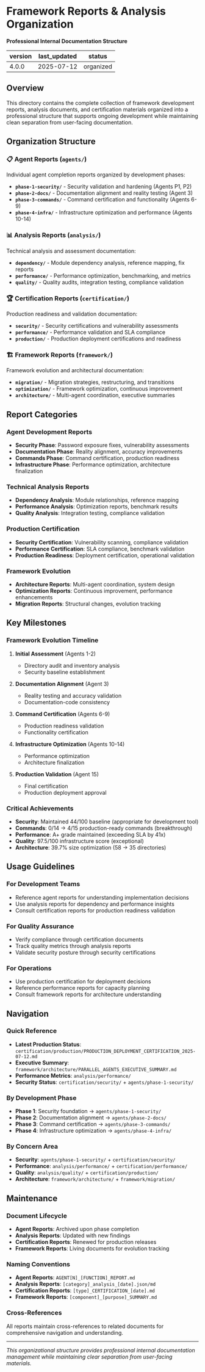 # Framework Reports & Analysis Organization
**Professional Internal Documentation Structure**

| version | last_updated | status |
|---------|--------------|--------|
| 4.0.0   | 2025-07-12   | organized |

## Overview

This directory contains the complete collection of framework development reports, analysis documents, and certification materials organized into a professional structure that supports ongoing development while maintaining clean separation from user-facing documentation.

## Organization Structure

### 📋 Agent Reports (`agents/`)
Individual agent completion reports organized by development phases:

- **`phase-1-security/`** - Security validation and hardening (Agents P1, P2)
- **`phase-2-docs/`** - Documentation alignment and reality testing (Agent 3)  
- **`phase-3-commands/`** - Command certification and functionality (Agents 6-9)
- **`phase-4-infra/`** - Infrastructure optimization and performance (Agents 10-14)

### 📊 Analysis Reports (`analysis/`)
Technical analysis and assessment documentation:

- **`dependency/`** - Module dependency analysis, reference mapping, fix reports
- **`performance/`** - Performance optimization, benchmarking, and metrics
- **`quality/`** - Quality audits, integration testing, compliance validation

### 🏆 Certification Reports (`certification/`)
Production readiness and validation documentation:

- **`security/`** - Security certifications and vulnerability assessments
- **`performance/`** - Performance validation and SLA compliance
- **`production/`** - Production deployment certifications and readiness

### 🏗️ Framework Reports (`framework/`)
Framework evolution and architectural documentation:

- **`migration/`** - Migration strategies, restructuring, and transitions
- **`optimization/`** - Framework optimization, continuous improvement
- **`architecture/`** - Multi-agent coordination, executive summaries

## Report Categories

### Agent Development Reports
- **Security Phase**: Password exposure fixes, vulnerability assessments
- **Documentation Phase**: Reality alignment, accuracy improvements  
- **Commands Phase**: Command certification, production readiness
- **Infrastructure Phase**: Performance optimization, architecture finalization

### Technical Analysis Reports
- **Dependency Analysis**: Module relationships, reference mapping
- **Performance Analysis**: Optimization reports, benchmark results
- **Quality Analysis**: Integration testing, compliance validation

### Production Certification
- **Security Certification**: Vulnerability scanning, compliance validation
- **Performance Certification**: SLA compliance, benchmark validation
- **Production Readiness**: Deployment certification, operational validation

### Framework Evolution
- **Architecture Reports**: Multi-agent coordination, system design
- **Optimization Reports**: Continuous improvement, performance enhancements
- **Migration Reports**: Structural changes, evolution tracking

## Key Milestones

### Framework Evolution Timeline

1. **Initial Assessment** (Agents 1-2)
   - Directory audit and inventory analysis
   - Security baseline establishment

2. **Documentation Alignment** (Agent 3)
   - Reality testing and accuracy validation
   - Documentation-code consistency

3. **Command Certification** (Agents 6-9)
   - Production readiness validation
   - Functionality certification

4. **Infrastructure Optimization** (Agents 10-14)
   - Performance optimization
   - Architecture finalization

5. **Production Validation** (Agent 15)
   - Final certification
   - Production deployment approval

### Critical Achievements

- **Security**: Maintained 44/100 baseline (appropriate for development tool)
- **Commands**: 0/14 → 4/15 production-ready commands (breakthrough)
- **Performance**: A+ grade maintained (exceeding SLA by 41x)
- **Quality**: 97.5/100 infrastructure score (exceptional)
- **Architecture**: 39.7% size optimization (58 → 35 directories)

## Usage Guidelines

### For Development Teams
- Reference agent reports for understanding implementation decisions
- Use analysis reports for dependency and performance insights
- Consult certification reports for production readiness validation

### For Quality Assurance
- Verify compliance through certification documents
- Track quality metrics through analysis reports
- Validate security posture through security certifications

### For Operations
- Use production certification for deployment decisions
- Reference performance reports for capacity planning
- Consult framework reports for architecture understanding

## Navigation

### Quick Reference
- **Latest Production Status**: `certification/production/PRODUCTION_DEPLOYMENT_CERTIFICATION_2025-07-12.md`
- **Executive Summary**: `framework/architecture/PARALLEL_AGENTS_EXECUTIVE_SUMMARY.md`
- **Performance Metrics**: `analysis/performance/`
- **Security Status**: `certification/security/` + `agents/phase-1-security/`

### By Development Phase
- **Phase 1**: Security foundation → `agents/phase-1-security/`
- **Phase 2**: Documentation alignment → `agents/phase-2-docs/`
- **Phase 3**: Command certification → `agents/phase-3-commands/`
- **Phase 4**: Infrastructure optimization → `agents/phase-4-infra/`

### By Concern Area
- **Security**: `agents/phase-1-security/` + `certification/security/`
- **Performance**: `analysis/performance/` + `certification/performance/`
- **Quality**: `analysis/quality/` + `certification/production/`
- **Architecture**: `framework/architecture/` + `framework/migration/`

## Maintenance

### Document Lifecycle
- **Agent Reports**: Archived upon phase completion
- **Analysis Reports**: Updated with new findings
- **Certification Reports**: Renewed for production releases
- **Framework Reports**: Living documents for evolution tracking

### Naming Conventions
- **Agent Reports**: `AGENT[N]_[FUNCTION]_REPORT.md`
- **Analysis Reports**: `[category]_analysis_[date].json/md`
- **Certification Reports**: `[type]_CERTIFICATION_[date].md`
- **Framework Reports**: `[component]_[purpose]_SUMMARY.md`

### Cross-References
All reports maintain cross-references to related documents for comprehensive navigation and understanding.

---

*This organizational structure provides professional internal documentation management while maintaining clear separation from user-facing materials.*